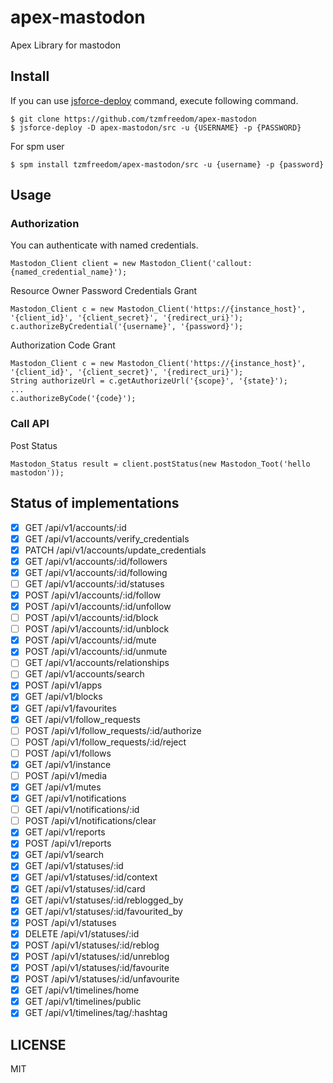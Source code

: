 # apex-mastodon

Apex Library for mastodon

## Install

If you can use [jsforce-deploy](https://github.com/jsforce/jsforce-metadata-tools) command, execute following command.
```
$ git clone https://github.com/tzmfreedom/apex-mastodon
$ jsforce-deploy -D apex-mastodon/src -u {USERNAME} -p {PASSWORD}
```

For spm user
```
$ spm install tzmfreedom/apex-mastodon/src -u {username} -p {password}
```

## Usage

### Authorization

You can authenticate with named credentials.
```apex
Mastodon_Client client = new Mastodon_Client('callout:{named_credential_name}');
```

Resource Owner Password Credentials Grant
```apex
Mastodon_Client c = new Mastodon_Client('https://{instance_host}', '{client_id}', '{client_secret}', '{redirect_uri}');
c.authorizeByCredential('{username}', '{password}');
```

Authorization Code Grant
```apex
Mastodon_Client c = new Mastodon_Client('https://{instance_host}', '{client_id}', '{client_secret}', '{redirect_uri}');
String authorizeUrl = c.getAuthorizeUrl('{scope}', '{state}');
...
c.authorizeByCode('{code}');
```

### Call API

Post Status
```apex
Mastodon_Status result = client.postStatus(new Mastodon_Toot('hello mastodon'));
```

## Status of implementations

* [x] GET /api/v1/accounts/:id
* [x] GET /api/v1/accounts/verify_credentials
* [x] PATCH /api/v1/accounts/update_credentials
* [x] GET /api/v1/accounts/:id/followers
* [x] GET /api/v1/accounts/:id/following
* [ ] GET /api/v1/accounts/:id/statuses
* [x] POST /api/v1/accounts/:id/follow
* [x] POST /api/v1/accounts/:id/unfollow
* [ ] POST /api/v1/accounts/:id/block
* [ ] POST /api/v1/accounts/:id/unblock
* [x] POST /api/v1/accounts/:id/mute
* [x] POST /api/v1/accounts/:id/unmute
* [ ] GET /api/v1/accounts/relationships
* [ ] GET /api/v1/accounts/search
* [x] POST /api/v1/apps
* [x] GET /api/v1/blocks
* [x] GET /api/v1/favourites
* [x] GET /api/v1/follow_requests
* [ ] POST /api/v1/follow_requests/:id/authorize
* [ ] POST /api/v1/follow_requests/:id/reject
* [ ] POST /api/v1/follows
* [x] GET /api/v1/instance
* [ ] POST /api/v1/media
* [x] GET /api/v1/mutes
* [x] GET /api/v1/notifications
* [ ] GET /api/v1/notifications/:id
* [ ] POST /api/v1/notifications/clear
* [x] GET /api/v1/reports
* [x] POST /api/v1/reports
* [x] GET /api/v1/search
* [x] GET /api/v1/statuses/:id
* [x] GET /api/v1/statuses/:id/context
* [x] GET /api/v1/statuses/:id/card
* [x] GET /api/v1/statuses/:id/reblogged_by
* [x] GET /api/v1/statuses/:id/favourited_by
* [x] POST /api/v1/statuses
* [x] DELETE /api/v1/statuses/:id
* [x] POST /api/v1/statuses/:id/reblog
* [x] POST /api/v1/statuses/:id/unreblog
* [x] POST /api/v1/statuses/:id/favourite
* [x] POST /api/v1/statuses/:id/unfavourite
* [x] GET /api/v1/timelines/home
* [x] GET /api/v1/timelines/public
* [x] GET /api/v1/timelines/tag/:hashtag

## LICENSE

MIT
